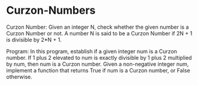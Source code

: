 # Curzon-Numbers
Curzon Number:
Given an integer N, check whether the given number is a Curzon Number or not. A number N is said to be a Curzon Number if 2N + 1 is divisible by 2*N + 1.

Program:
In this program, establish if a given integer num is a Curzon number. If 1 plus 2 elevated to num is exactly divisible by 1 plus 2 multiplied by num, then num is a Curzon number.  Given a non-negative integer num, implement a function that returns True if num is a Curzon number, or False otherwise.
